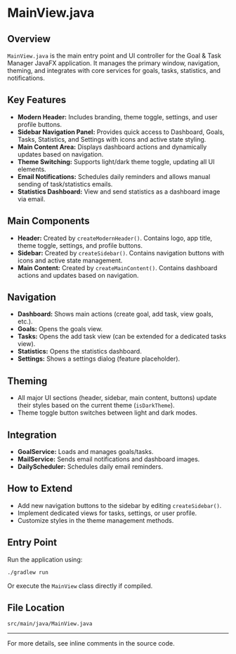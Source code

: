 # MainView.java

## Overview
`MainView.java` is the main entry point and UI controller for the Goal & Task Manager JavaFX application. It manages the primary window, navigation, theming, and integrates with core services for goals, tasks, statistics, and notifications.

## Key Features
- **Modern Header:** Includes branding, theme toggle, settings, and user profile buttons.
- **Sidebar Navigation Panel:** Provides quick access to Dashboard, Goals, Tasks, Statistics, and Settings with icons and active state styling.
- **Main Content Area:** Displays dashboard actions and dynamically updates based on navigation.
- **Theme Switching:** Supports light/dark theme toggle, updating all UI elements.
- **Email Notifications:** Schedules daily reminders and allows manual sending of task/statistics emails.
- **Statistics Dashboard:** View and send statistics as a dashboard image via email.

## Main Components
- **Header:** Created by `createModernHeader()`. Contains logo, app title, theme toggle, settings, and profile buttons.
- **Sidebar:** Created by `createSidebar()`. Contains navigation buttons with icons and active state management.
- **Main Content:** Created by `createMainContent()`. Contains dashboard actions and updates based on navigation.

## Navigation
- **Dashboard:** Shows main actions (create goal, add task, view goals, etc.).
- **Goals:** Opens the goals view.
- **Tasks:** Opens the add task view (can be extended for a dedicated tasks view).
- **Statistics:** Opens the statistics dashboard.
- **Settings:** Shows a settings dialog (feature placeholder).

## Theming
- All major UI sections (header, sidebar, main content, buttons) update their styles based on the current theme (`isDarkTheme`).
- Theme toggle button switches between light and dark modes.

## Integration
- **GoalService:** Loads and manages goals/tasks.
- **MailService:** Sends email notifications and dashboard images.
- **DailyScheduler:** Schedules daily email reminders.

## How to Extend
- Add new navigation buttons to the sidebar by editing `createSidebar()`.
- Implement dedicated views for tasks, settings, or user profile.
- Customize styles in the theme management methods.

## Entry Point
Run the application using:
```bash
./gradlew run
```
Or execute the `MainView` class directly if compiled.

## File Location
`src/main/java/MainView.java`

---
For more details, see inline comments in the source code.
